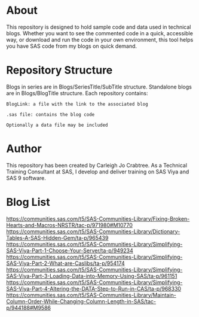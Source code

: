 # About

This repository is designed to hold sample code and data used in technical blogs. Whether you want to see the commented code in a quick, accessible way, or download and run the code in your own environment, this tool helps you have SAS code from my blogs on quick demand. 

# Repository Structure

Blogs in series are in Blogs/SeriesTitle/SubTitle structure. 
Standalone blogs are in Blogs/BlogTitle structure. 
Each repository contains:

    BlogLink: a file with the link to the associated blog
    
    .sas file: contains the blog code
    
    Optionally a data file may be included

# Author

This repository has been created by Carleigh Jo Crabtree.
As a Technical Training Consultant at SAS, I develop and deliver training on SAS Viya and SAS 9 software.

# Blog List

https://communities.sas.com/t5/SAS-Communities-Library/Fixing-Broken-Hearts-and-Macros-NRSTR/tac-p/971980#M10770
https://communities.sas.com/t5/SAS-Communities-Library/Dictionary-Tables-A-SAS-Hidden-Gem/ta-p/965439
https://communities.sas.com/t5/SAS-Communities-Library/Simplifying-SAS-Viya-Part-1-Choose-Your-Server/ta-p/949234
https://communities.sas.com/t5/SAS-Communities-Library/Simplifying-SAS-Viya-Part-2-What-are-Caslibs/ta-p/954174
https://communities.sas.com/t5/SAS-Communities-Library/Simplifying-SAS-Viya-Part-3-Loading-Data-into-Memory-Using-SAS/ta-p/961151
https://communities.sas.com/t5/SAS-Communities-Library/Simplifying-SAS-Viya-Part-4-Altering-the-DATA-Step-to-Run-in-CAS/ta-p/968330
https://communities.sas.com/t5/SAS-Communities-Library/Maintain-Column-Order-While-Changing-Column-Length-in-SAS/tac-p/944188#M9586

